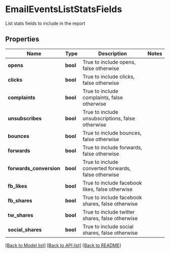 # EmailEventsListStatsFields

List stats fields to include in the report
## Properties
Name | Type | Description | Notes
------------ | ------------- | ------------- | -------------
**opens** | **bool** | True to include opens, false otherwise | 
**clicks** | **bool** | True to include clicks, false otherwise | 
**complaints** | **bool** | True to include complaints, false otherwise | 
**unsubscribes** | **bool** | True to include unsubscriptions, false otherwise | 
**bounces** | **bool** | True to include bounces, false otherwise | 
**forwards** | **bool** | True to include forwards, false otherwise | 
**forwards_conversion** | **bool** | True to include converted forwards, false otherwise | 
**fb_likes** | **bool** | True to include facebook likes, false otherwise | 
**fb_shares** | **bool** | True to include facebook shares, false otherwise | 
**tw_shares** | **bool** | True to include twitter shares, false otherwise | 
**social_shares** | **bool** | True to include social shares, false otherwise | 

[[Back to Model list]](../README.md#documentation-for-models) [[Back to API list]](../README.md#documentation-for-api-endpoints) [[Back to README]](../README.md)


